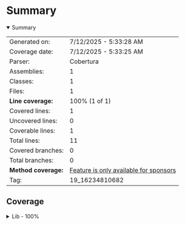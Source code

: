 # Summary
<details open><summary>Summary</summary>

|||
|:---|:---|
| Generated on: | 7/12/2025 - 5:33:28 AM |
| Coverage date: | 7/12/2025 - 5:33:25 AM |
| Parser: | Cobertura |
| Assemblies: | 1 |
| Classes: | 1 |
| Files: | 1 |
| **Line coverage:** | 100% (1 of 1) |
| Covered lines: | 1 |
| Uncovered lines: | 0 |
| Coverable lines: | 1 |
| Total lines: | 11 |
| Covered branches: | 0 |
| Total branches: | 0 |
| **Method coverage:** | [Feature is only available for sponsors](https://reportgenerator.io/pro) |
| Tag: | 19_16234810682 |

</details>

## Coverage
<details><summary>Lib - 100%</summary>

|**Name**|**Line**|**Branch**|
|:---|---:|---:|
|**Lib**|**100%**|****|
|Lib.Sample|100%||

</details>
